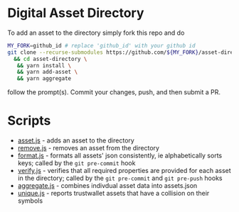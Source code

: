 # Digital Asset Directory #

To add an asset to the directory simply fork this repo and do

```sh
MY_FORK=github_id # replace 'github_id' with your github id
git clone --recurse-submodules https://github.com/${MY_FORK}/asset-directory.git \
  && cd asset-directory \
￼  && yarn install \
￼  && yarn add-asset \
￼  && yarn aggregate
```
follow the prompt(s).  Commit your changes, push, and then submit a PR.

# Scripts #

- [asset.js](asset.js) - adds an asset to the directory
- [remove.js](remove.js) - removes an asset from the directory
- [format.js](format.js) - formats all assets' json consistently, ie alphabetically sorts keys; called by the `git pre-commit` hook
- [verify.js](verify.js) - verifies that all required properties are provided for each asset in the directory; called by the `git pre-commit` and `git pre-push` hooks
- [aggregate.js](aggregate.js) - combines indivdual asset data into assets.json
- [unique.js](unique.js) - reports trustwallet assets that have a collision on their symbols
